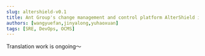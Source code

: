 ```yaml
---
slug: altershield-v0.1
title: Ant Group's change management and control platform AlterShield is officially open source
authors: [wangyuefan,jinyalong,yuhaoxuan]
tags: [SRE, DevOps, OCMS]
---
```

Translation work is ongoing～

